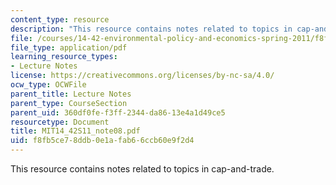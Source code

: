 ```yaml
---
content_type: resource
description: "This resource contains notes related to topics in cap-and-trade.\r\n"
file: /courses/14-42-environmental-policy-and-economics-spring-2011/f8fb5ce78ddb0e1afab66ccb60e9f2d4_MIT14_42S11_note08.pdf
file_type: application/pdf
learning_resource_types:
- Lecture Notes
license: https://creativecommons.org/licenses/by-nc-sa/4.0/
ocw_type: OCWFile
parent_title: Lecture Notes
parent_type: CourseSection
parent_uid: 360df0fe-f3ff-2344-da86-13e4a1d49ce5
resourcetype: Document
title: MIT14_42S11_note08.pdf
uid: f8fb5ce7-8ddb-0e1a-fab6-6ccb60e9f2d4
---
```

This resource contains notes related to topics in cap-and-trade.
